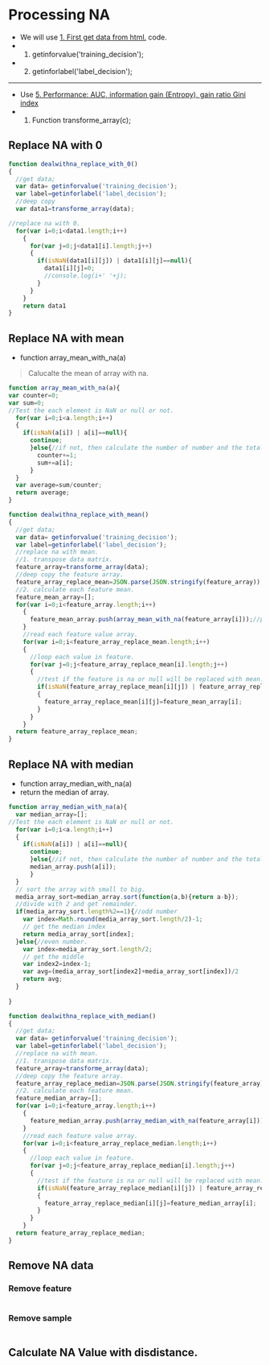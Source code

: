 # Processing NA
* We will use [1. First get data from html.](getdata.md) code.
* 1. getinforvalue('training_decision');
* 2. getinforlabel('label_decision');
-------
* Use  [5. Performance: AUC,  information gain (Entropy), gain ratio Gini index ](entropy_code.md) 
* 1. Function transforme_array(c);


## Replace NA with 0
```js
function dealwithna_replace_with_0()
{
  //get data;
  var data= getinforvalue('training_decision');
  var label=getinforlabel('label_decision');
  //deep copy
  var data1=transforme_array(data);

//replace na with 0.
  for(var i=0;i<data1.length;i++)
    {
      for(var j=0;j<data1[i].length;j++)
      {
        if(isNaN(data1[i][j]) | data1[i][j]==null){
          data1[i][j]=0;
          //console.log(i+' '+j);
        }
      }
    }
    return data1
}
```

## Replace NA with mean
* function array_mean_with_na(a)
> Calucalte the mean of array with na.


```js
function array_mean_with_na(a){
var counter=0;
var sum=0;
//Test the each element is NaN or null or not.
  for(var i=0;i<a.length;i++)
  {
    if(isNaN(a[i]) | a[i]==null){
      continue;
      }else{//if not, then calculate the number of number and the total of numbers.
        counter+=1;
        sum+=a[i];
      }
  }
  var average=sum/counter;
  return average;
}
```

```js
function dealwithna_replace_with_mean()
{
  //get data;
  var data= getinforvalue('training_decision');
  var label=getinforlabel('label_decision');
  //replace na with mean.
  //1. transpose data matrix.
  feature_array=transforme_array(data);
  //deep copy the feature array.
  feature_array_replace_mean=JSON.parse(JSON.stringify(feature_array));
  //2. calculate each feature mean.
  feature_mean_array=[];
  for(var i=0;i<feature_array.length;i++)
    {
      feature_mean_array.push(array_mean_with_na(feature_array[i]));//push each feature mean to array.
    }
    //read each feature value array.
    for(var i=0;i<feature_array_replace_mean.length;i++)
    {
      //loop each value in feature.
      for(var j=0;j<feature_array_replace_mean[i].length;j++)
      {
        //test if the feature is na or null will be replaced with mean.
        if(isNaN(feature_array_replace_mean[i][j]) | feature_array_replace_mean[i][j]==null)
        {
          feature_array_replace_mean[i][j]=feature_mean_array[i];
        }
      }
    }
  return feature_array_replace_mean;
}
```

## Replace NA with median

* function array_median_with_na(a)
* return the median of array.

```js
function array_median_with_na(a){
  var median_array=[];
//Test the each element is NaN or null or not.
  for(var i=0;i<a.length;i++)
  {
    if(isNaN(a[i]) | a[i]==null){
      continue;
      }else{//if not, then calculate the number of number and the total of numbers.
      median_array.push(a[i]);  
      }
  }
  // sort the array with small to big.
  media_array_sort=median_array.sort(function(a,b){return a-b});
  //divide with 2 and get remainder.
  if(media_array_sort.length%2==1){//odd number
    var index=Math.round(media_array_sort.length/2)-1;
    // get the median index
    return media_array_sort[index];
  }else{//even number.
    var index=media_array_sort.length/2;
    // get the middle
    var index2=index-1;
    var avg=(media_array_sort[index2]+media_array_sort[index])/2
    return avg;
  }
  
}
```

```js
function dealwithna_replace_with_median()
{
  //get data;
  var data= getinforvalue('training_decision');
  var label=getinforlabel('label_decision');
  //replace na with mean.
  //1. transpose data matrix.
  feature_array=transforme_array(data);
  //deep copy the feature array.
  feature_array_replace_median=JSON.parse(JSON.stringify(feature_array));
  //2. calculate each feature mean.
  feature_median_array=[];
  for(var i=0;i<feature_array.length;i++)
    {
      feature_median_array.push(array_median_with_na(feature_array[i]));//push each feature mean to array.
    }
    //read each feature value array.
    for(var i=0;i<feature_array_replace_median.length;i++)
    {
      //loop each value in feature.
      for(var j=0;j<feature_array_replace_median[i].length;j++)
      {
        //test if the feature is na or null will be replaced with mean.
        if(isNaN(feature_array_replace_median[i][j]) | feature_array_replace_median[i][j]==null)
        {
          feature_array_replace_median[i][j]=feature_median_array[i];
        }
      }
    }
  return feature_array_replace_median;
}
```

## Remove NA data
### Remove feature
```js

```

### Remove sample
```js

```
## Calculate NA Value with disdistance.
```js 

```



